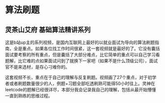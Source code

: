 # 算法刷题

## 灵茶山艾府  基础算法精讲系列

这是b站up主的系列视频，是国内互联网上最好的以就业面试为导向的算法刷题指南，全是重点。如果各位找工作时间很紧，这一套视频就是最好的了。它没有囊括面试要考察的所有重点，但是囊括了大部分难点，比它简单的重点可以自己学习看题解，比它难的点如果面试问到了就换下一家吧（如果不是什么顶级公司），面试官不是来选材，是存心刁难你的。

这套视频不长，重点在于自己的理解与反复刷题。视频画了27个重点，对于初学者或者刷题数量很少的人，例题+习题全部吃透刷熟可能得50小时往上。灵神在leetcode的题解已经很详尽，本部分我会记录我自己的理解，包括从最开始懵懂一直到熟练的思维过程。